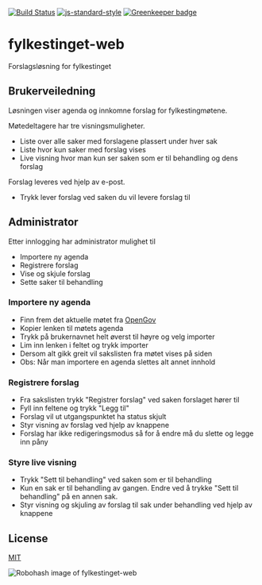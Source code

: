[![Build Status](https://travis-ci.org/telemark/fylkestinget-web.svg?branch=master)](https://travis-ci.org/telemark/fylkestinget-web)
[![js-standard-style](https://img.shields.io/badge/code%20style-standard-brightgreen.svg?style=flat)](https://github.com/feross/standard)
[![Greenkeeper badge](https://badges.greenkeeper.io/telemark/fylkestinget-web.svg)](https://greenkeeper.io/)

# fylkestinget-web

Forslagsløsning for fylkestinget

## Brukerveiledning

Løsningen viser agenda og innkomne forslag for fylkestingmøtene.

Møtedeltagere har tre visningsmuligheter.
- Liste over alle saker med forslagene plassert under hver sak
- Liste hvor kun saker med forslag vises
- Live visning hvor man kun ser saken som er til behandling og dens forslag

Forslag leveres ved hjelp av e-post.
- Trykk lever forslag ved saken du vil levere forslag til

## Administrator

Etter innlogging har administrator mulighet til
- Importere ny agenda
- Registrere forslag
- Vise og skjule forslag
- Sette saker til behandling

### Importere ny agenda

- Finn frem det aktuelle møtet fra [OpenGov](http://opengov.cloudapp.net/Meetings/tfk)
- Kopier lenken til møtets agenda
- Trykk på brukernavnet helt øverst til høyre og velg importer  
- Lim inn lenken i feltet og trykk importer
- Dersom alt gikk greit vil sakslisten fra møtet vises på siden
- Obs: Når man importere en agenda slettes alt annet innhold

### Registrere forslag

- Fra sakslisten trykk "Registrer forslag" ved saken forslaget hører til
- Fyll inn feltene og trykk "Legg til"
- Forslag vil ut utgangspunktet ha status skjult
- Styr visning av forslag ved hjelp av knappene
- Forslag har ikke redigeringsmodus så for å endre må du slette og legge inn påny

### Styre live visning

- Trykk "Sett til behandling" ved saken som er til behandling
- Kun en sak er til behandling av gangen. Endre ved å trykke "Sett til behandling" på en annen sak. 
- Styr visning og skjuling av forslag til sak under behandling ved hjelp av knappene

## License

[MIT](LICENSE)

![Robohash image of fylkestinget-web](https://robots.kebabstudios.party/fylkestinget-web.png "Robohash image of fylkestinget-web")